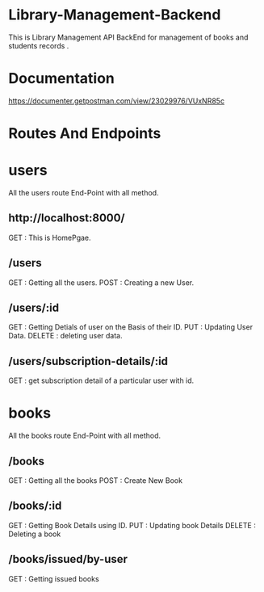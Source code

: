 # Library-Management-Backend

This is Library Management API BackEnd for management of books and students records .

# Documentation

https://documenter.getpostman.com/view/23029976/VUxNR85c

# Routes And Endpoints

# users

All the users route End-Point with all method.

## http://localhost:8000/

GET : This is HomePgae.

## /users

GET : Getting all the users.
POST : Creating a new User.

## /users/:id

GET : Getting Detials of user on the Basis of their ID.
PUT : Updating User Data.
DELETE : deleting user data.

## /users/subscription-details/:id

GET : get subscription detail of a particular user with id.

# books

All the books route End-Point with all method.

## /books

GET : Getting all the books
POST : Create New Book

## /books/:id

GET : Getting Book Details using ID.
PUT : Updating book Details
DELETE : Deleting a book

## /books/issued/by-user

GET : Getting issued books
